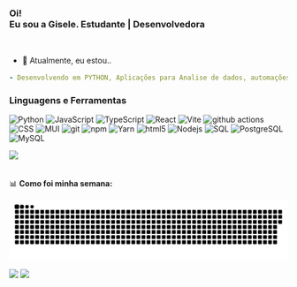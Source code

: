 <h3>Oi! </br> Eu sou a Gisele. Estudante | Desenvolvedora </h3>

</br>

- 🔨 Atualmente, eu estou..
```yaml
- Desenvolvendo em PYTHON, Aplicações para Analise de dados, automações e estudando JAVA | PHP!
```


<h3>Linguagens e Ferramentas</h3>
<p>
 <img alt="Python" src="https://img.shields.io/badge/-Python-3776AB?style=flat-square&logo=python&logoColor=white" />
 <img alt="JavaScript" src="https://img.shields.io/badge/-JavaScript-F7DF1E?style=flat-square&logo=javascript&logoColor=black" />
 <img alt="TypeScript" src="https://img.shields.io/badge/-TypeScript-007ACC?style=flat-square&logo=typescript&logoColor=white" />
 <img alt="React" src="https://img.shields.io/badge/-React-45b8d8?style=flat-square&logo=react&logoColor=white" />
 <img alt="Vite" src="https://img.shields.io/badge/-Vite-646CFF?style=flat-square&logo=vite&logoColor=white" />
 <img alt="github actions" src="https://img.shields.io/badge/-Github_Actions-2088FF?style=flat-square&logo=github-actions&logoColor=white" />
 <img alt="CSS" src="https://img.shields.io/badge/-CSS-1572B6?style=flat-square&logo=css3&logoColor=white" />
 <img alt="MUI" src="https://img.shields.io/badge/-MUI-007FFF?style=flat-square&logo=mui&logoColor=white" />
 <img alt="git" src="https://img.shields.io/badge/-Git-F05032?style=flat-square&logo=git&logoColor=white" />
 <img alt="npm" src="https://img.shields.io/badge/-NPM-CB3837?style=flat-square&logo=npm&logoColor=white" />
 <img alt="Yarn" src="https://img.shields.io/badge/-Yarn-2C8EBB?style=flat-square&logo=yarn&logoColor=white" />
 <img alt="html5" src="https://img.shields.io/badge/-HTML5-E34F26?style=flat-square&logo=html5&logoColor=white" />
 <img alt="Nodejs" src="https://img.shields.io/badge/-Nodejs-43853d?style=flat-square&logo=Node.js&logoColor=white" />
 <img alt="SQL" src="https://img.shields.io/badge/-SQL-4479A1?style=flat-square&logo=sql&logoColor=white" />
 <img alt="PostgreSQL" src="https://img.shields.io/badge/-PostgreSQL-336791?style=flat-square&logo=postgresql&logoColor=white" />
 <img alt="MySQL" src="https://img.shields.io/badge/-MySQL-4479A1?style=flat-square&logo=mysql&logoColor=white" />
</p>

<div>
  <a href="https://github.com/giseleCortes">
    <img height="180em" src="https://github-readme-stats.vercel.app/api/top-langs/?username=giseleCortes&layout=compact&langs_count=8&theme=dracula&hide=Jupyter%20Notebook,html"/>
  </a>
</div>
</br>


📊 **Como foi minha semana:**
<!--START_SECTION:waka-->
<!--END_SECTION:waka-->
 
 ![Snake animation](https://github.com/TaniziaFagundes/TaniziaFagundes/blob/output/github-contribution-grid-snake.svg)

<div> 
    <a href="https://www.linkedin.com/in/gisele-cortes/" target="_blank"><img src="https://img.shields.io/badge/linkedin-%230077B5.svg?style=for-the-badge&logo=linkedin&logoColor=white" target="_blank"></a>
    <a href="https://www.instagram.com/gih.cortes/" target="_blank"><img src="https://img.shields.io/badge/-Instagram-%23E4405F?style=for-the-badge&logo=instagram&logoColor=white" target="_blank"></a>
    
</div>
